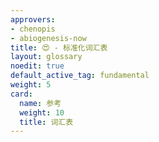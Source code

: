 ```yaml
---
approvers:
- chenopis
- abiogenesis-now
title: 😍 - 标准化词汇表
layout: glossary
noedit: true
default_active_tag: fundamental
weight: 5
card:
  name: 参考
  weight: 10
  title: 词汇表
---
```



